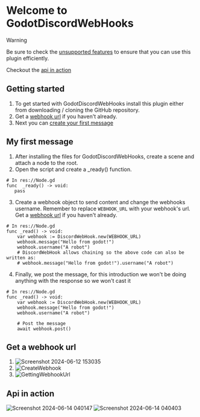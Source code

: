 # Welcome to GodotDiscordWebHooks

> [!WARNING]
> Be sure to check the [unsupported features](https://github.com/TheLsbt/GodotDiscordWebHooks/wiki/Features#unsupported-features) to ensure that you can use this plugin efficiently.

Checkout the [api in action](https://github.com/TheLsbt/GodotDiscordWebHooks#api-in-action)

## Getting started
1. To get started with GodotDiscordWebHooks install this plugin either from downloading / cloning the GitHub repository.
3. Get a [webhook url](https://github.com/TheLsbt/GodotDiscordWebHooks#get-a-webhook-url) if you haven't already.
4. Next you can [create your first message](https://github.com/TheLsbt/GodotDiscordWebHooks#my-first-message)


## My first message
1. After installing the files for GodotDiscordWebHooks, create a scene and attach a node to the root.
2. Open the script and create a _ready() function.
```gdscript
# In res://Node.gd
func  _ready() -> void:
   pass
```
3. Create a webhook object to send content and change the webhooks username. Remember to replace `WEBHOOK_URL` with your webhook's url. Get a [webhook url](https://github.com/TheLsbt/GodotDiscordWebHooks/wiki/Home/_edit#get-a-webhook-url) if you haven't already.
```gdscript
# In res://Node.gd
func _read() -> void:
    var webhook := DiscordWebHook.new(WEBHOOK_URL)
    webhook.message("Hello from godot!")
    webhook.username("A robot")
    # DiscordWebHook allows chaining so the above code can also be written as:
    # webhook.message("Hello from godot!").username("A robot")

```
4. Finally, we post the message, for this introduction we won't be doing anything with the response so we won't cast it
```gdscript
# In res://Node.gd
func _read() -> void:
    var webhook := DiscordWebHook.new(WEBHOOK_URL)
    webhook.message("Hello from godot!")
    webhook.username("A robot")

    # Post the message
    await webhook.post()
```

## Get a webhook url
 1. ![Screenshot 2024-06-12 153035](https://github.com/TheLsbt/DiscordWebHooks/assets/141819348/51360b09-7a1a-4745-8328-98f40c494246)
 2. ![CreateWebhook](https://github.com/TheLsbt/DiscordWebHooks/assets/141819348/59954545-994d-4019-a78a-e9d7caad3f85)
 3. ![GettingWebhookUrl](https://github.com/TheLsbt/DiscordWebHooks/assets/141819348/b05af915-c95d-438f-92ec-6390dfbe442b)


## Api in action
![Screenshot 2024-06-14 040147](https://github.com/TheLsbt/GodotDiscordWebHooks/assets/141819348/1b2b3ba5-b314-4385-b37c-ba0babcb2f3e)
![Screenshot 2024-06-14 040403](https://github.com/TheLsbt/GodotDiscordWebHooks/assets/141819348/a737e4ce-572e-4474-b3c5-cd6447bba77b)
